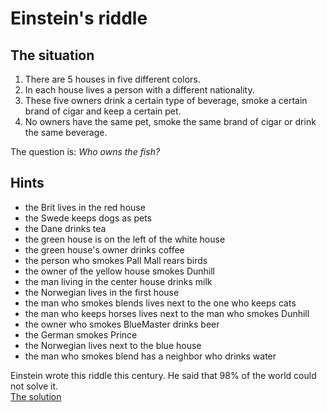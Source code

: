# Einstein's riddle

## The situation

1.  There are 5 houses in five different colors.
2.  In each house lives a person with a different nationality.
3.  These five owners drink a certain type of beverage, smoke a certain brand of cigar and keep a certain pet.
4.  No owners have the same pet, smoke the same brand of cigar or drink the same beverage.

The question is:  _Who owns the fish?_

## Hints

-   the Brit lives in the red house
-   the Swede keeps dogs as pets
-   the Dane drinks tea
-   the green house is on the left of the white house
-   the green house's owner drinks coffee
-   the person who smokes Pall Mall rears birds
-   the owner of the yellow house smokes Dunhill
-   the man living in the center house drinks milk
-   the Norwegian lives in the first house
-   the man who smokes blends lives next to the one who keeps cats
-   the man who keeps horses lives next to the man who smokes Dunhill
-   the owner who smokes BlueMaster drinks beer
-   the German smokes Prince
-   the Norwegian lives next to the blue house
-   the man who smokes blend has a neighbor who drinks water

Einstein wrote this riddle this century. He said that 98% of the world could not solve it.  
[The solution](https://udel.edu/~os/riddle-solution.html)
